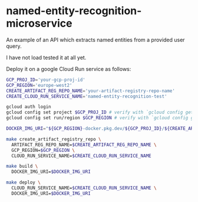 # named-entity-recognition-microservice

An example of an API which extracts named entities from a provided user query.

I have not load tested it at all yet.

Deploy it on a google Cloud Run service as follows:

```bash
GCP_PROJ_ID='your-gcp-proj-id'
GCP_REGION='europe-west2'
CREATE_ARTIFACT_REG_REPO_NAME='your-artifact-registry-repo-name'
CREATE_CLOUD_RUN_SERVICE_NAME='named-entity-recognition-test'

gcloud auth login
gcloud config set project $GCP_PROJ_ID # verify with `gcloud config get project`
gcloud config set run/region $GCP_REGION # verify with `gcloud config get run/region`

DOCKER_IMG_URI="${GCP_REGION}-docker.pkg.dev/${GCP_PROJ_ID}/${CREATE_ARTIFACT_REG_REPO_NAME}/${CREATE_CLOUD_RUN_SERVICE_NAME}"

make create_artifact_registry_repo \
  ARTIFACT_REG_REPO_NAME=$CREATE_ARTIFACT_REG_REPO_NAME \
  GCP_REGION=$GCP_REGION \
  CLOUD_RUN_SERVICE_NAME=$CREATE_CLOUD_RUN_SERVICE_NAME

make build \
  DOCKER_IMG_URI=$DOCKER_IMG_URI

make deploy \
  CLOUD_RUN_SERVICE_NAME=$CREATE_CLOUD_RUN_SERVICE_NAME \
  DOCKER_IMG_URI=$DOCKER_IMG_URI
```
